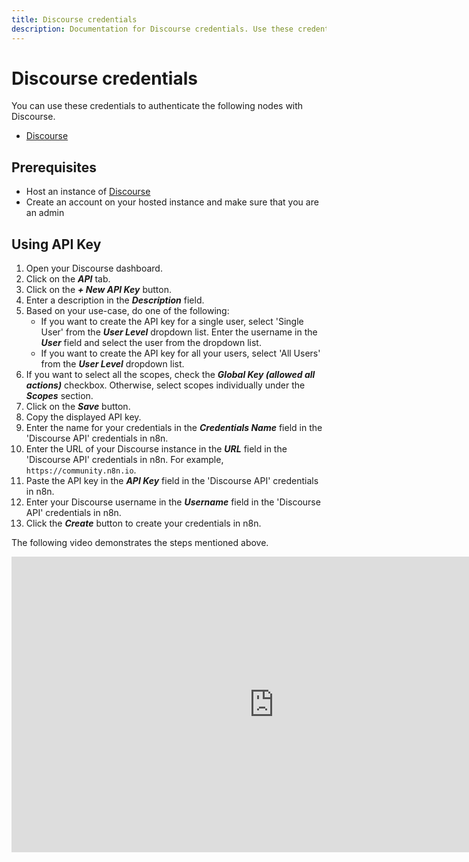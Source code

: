 ```yaml
---
title: Discourse credentials
description: Documentation for Discourse credentials. Use these credentials to authenticate Discourse in n8n, a workflow automation platform.
---
```


# Discourse credentials

You can use these credentials to authenticate the following nodes with Discourse.

- [Discourse](/integrations/builtin/app-nodes/n8n-nodes-base.discourse/)


## Prerequisites

 - Host an instance of [Discourse](https://discourse.org/)
 - Create an account on your hosted instance and make sure that you are an admin

## Using API Key

1. Open your Discourse dashboard.
2. Click on the ***API*** tab.
3. Click on the ***+ New API Key*** button.
4. Enter a description in the ***Description*** field.
5. Based on your use-case, do one of the following:
    - If you want to create the API key for a single user, select 'Single User' from the ***User Level*** dropdown list. Enter the username in the ***User*** field and select the user from the dropdown list.
    - If you want to create the API key for all your users, select 'All Users' from the ***User Level*** dropdown list.
6. If you want to select all the scopes, check the ***Global Key (allowed all actions)*** checkbox. Otherwise, select scopes individually under the ***Scopes*** section.
7. Click on the ***Save*** button.
8. Copy the displayed API key.
9. Enter the name for your credentials in the ***Credentials Name*** field in the 'Discourse API' credentials in n8n.
10. Enter the URL of your Discourse instance in the ***URL*** field in the 'Discourse API' credentials in n8n. For example, `https://community.n8n.io`.
11. Paste the API key in the ***API Key*** field in the 'Discourse API' credentials in n8n.
12. Enter your Discourse username in the ***Username*** field in the 'Discourse API' credentials in n8n.
13. Click the ***Create*** button to create your credentials in n8n.

The following video demonstrates the steps mentioned above.

<div class="video-container">
<iframe width="840" height="472.5" src="https://www.youtube.com/embed/rLdceGB5zoo" frameborder="0" allow="accelerometer; autoplay; clipboard-write; encrypted-media; gyroscope; picture-in-picture" allowfullscreen></iframe>
</div>

